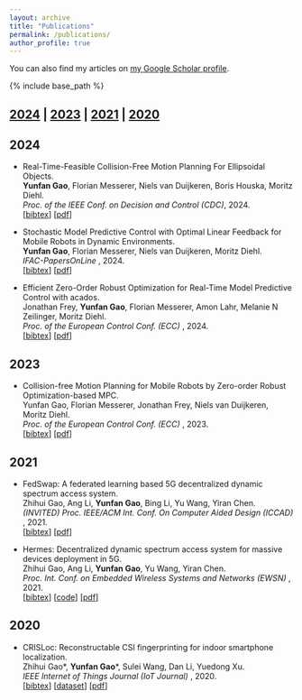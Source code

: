 ```yaml
---
layout: archive
title: "Publications"
permalink: /publications/
author_profile: true
---
```


You can also find my articles on
<a href="https://scholar.google.com/citations?hl=en&user=iR36jUoAAAAJ">my Google Scholar profile</a>.

{% include base_path %}

## [2024](#year2024) | [2023](#year2023) | [2021](#year2021) | [2020](#year2020)


## <a name="year2024"></a> 2024

* Real-Time-Feasible Collision-Free Motion Planning For Ellipsoidal Objects.<br>
  **Yunfan Gao**, Florian Messerer, Niels van Duijkeren, Boris Houska, Moritz Diehl.<br>
  <i> Proc. of the IEEE Conf. on Decision and Control (CDC)</i>, 2024.<br>
  [<a href="javascript:void(0)" onclick="(function(target, id) { if ($('#' + id).css('display') == 'block') { $('#' + id).hide('fast'); $(target).text('bibtex') } else { $('#' + id).show('fast'); $(target).text('bibtex▲') } })(this, 'bibtex-Gao2024b');">bibtex</a>]
  [[pdf](http://www.arxiv.org/pdf/2409.12007)]
  <div id="bibtex-Gao2024b" style="display:none">
  <pre>
  @inproceedings{Gao2024b,
    title={Real-Time-Feasible Collision-Free Motion Planning For Ellipsoidal Objects},
	  author = {Yunfan Gao and Florian Messerer and Niels van Duijkeren and Boris Houska and Moritz Diehl},
	  booktitle = {Proc. of the IEEE Conf. on Decision and Control (CDC)},
    year={2024}
  }
  </pre>
  </div>


* Stochastic Model Predictive Control with Optimal Linear Feedback for Mobile Robots in Dynamic Environments.<br>
  **Yunfan Gao**, Florian Messerer, Niels van Duijkeren, Moritz Diehl.<br>
  <i> IFAC-PapersOnLine </i>, 2024.<br>
  [<a href="javascript:void(0)" onclick="(function(target, id) { if ($('#' + id).css('display') == 'block') { $('#' + id).hide('fast'); $(target).text('bibtex') } else { $('#' + id).show('fast'); $(target).text('bibtex▲') } })(this, 'bibtex-Gao2024');">bibtex</a>]
  [[pdf](https://publications.syscop.de/Gao2024.pdf)]
  <div id="bibtex-Gao2024" style="display:none">
  <pre>
  @article{Gao2024,
    issn = {2405-8963},
    doi = {https://doi.org/10.1016/j.ifacol.2024.09.024},
    volume = {58},
    pages = {153-158},
    number = {18},
    year = {2024},
    journal = {IFAC-PapersOnLine},
    author = {Yunfan Gao and Florian Messerer and Niels van Duijkeren and Moritz Diehl},
    title = {Stochastic Model Predictive Control with Optimal Linear Feedback for Mobile Robots in Dynamic Environments},
  }
  </pre>
  </div>

* Efficient Zero-Order Robust Optimization for Real-Time Model Predictive Control with acados.<br>
  Jonathan Frey, **Yunfan Gao**, Florian Messerer, Amon Lahr, Melanie N Zeilinger, Moritz Diehl.<br>
  <i> Proc. of the European Control Conf. (ECC) </i>, 2024.<br>
  [<a href="javascript:void(0)" onclick="(function(target, id) { if ($('#' + id).css('display') == 'block') { $('#' + id).hide('fast'); $(target).text('bibtex') } else { $('#' + id).show('fast'); $(target).text('bibtex▲') } })(this, 'bibtex-Frey2024');">bibtex</a>]
  [[pdf](https://publications.syscop.de/Frey2024.pdf)]
  <div id="bibtex-Frey2024" style="display:none">
  <pre>
  @inproceedings{Frey2024,
    year = {2024},
    booktitle = {Proc. of the European Control Conf. (ECC)},
    author = {Jonathan Frey and Yunfan Gao and Florian Messerer and Amon Lahr and Melanie N Zeilinger and Moritz Diehl},
    title = {Efficient Zero-Order Robust Optimization for Real-Time Model Predictive Control with acados},
  }
  </pre>
  </div>


## <a name="year2023"></a> 2023

* Collision-free Motion Planning for Mobile Robots by Zero-order Robust Optimization-based MPC.<br>
  Yunfan Gao, Florian Messerer, Jonathan Frey, Niels van Duijkeren, Moritz Diehl.<br>
  <i>Proc. of the European Control Conf. (ECC) </i>, 2023.<br>
  [<a href="javascript:void(0)" onclick="(function(target, id) { if ($('#' + id).css('display') == 'block') { $('#' + id).hide('fast'); $(target).text('bibtex') } else { $('#' + id).show('fast'); $(target).text('bibtex▲') } })(this, 'bibtex-Gao2023');">bibtex</a>]
  [[pdf](https://publications.syscop.de/Gao2023.pdf)]
  <div id="bibtex-Gao2023" style="display:none">
  <pre>
  @inproceedings{Gao2023,
    year = {2023},
    booktitle = {Proc. of the European Control Conf. (ECC)},
    author = {Yunfan Gao and Florian Messerer and Jonathan Frey and Niels van Duijkeren and Moritz Diehl},
    title = {Collision-free Motion Planning for Mobile Robots by Zero-order Robust Optimization-based MPC},
  }
  </pre>
  </div>

## <a name="year2021"></a> 2021

* FedSwap: A federated learning based 5G decentralized dynamic spectrum access system.<br>
  Zhihui Gao, Ang Li, **Yunfan Gao**, Bing Li, Yu Wang, Yiran Chen.<br>
  <i> (INVITED) Proc. IEEE/ACM Int. Conf. On Computer Aided Design (ICCAD) </i>, 2021.<br>
  [<a href="javascript:void(0)" onclick="(function(target, id) { if ($('#' + id).css('display') == 'block') { $('#' + id).hide('fast'); $(target).text('bibtex') } else { $('#' + id).show('fast'); $(target).text('bibtex▲') } })(this, 'bibtex-gao2021fedswap');">bibtex</a>]
  [[pdf](https://ieeexplore.ieee.org/document/9643496)]
  <div id="bibtex-gao2021fedswap" style="display:none">
  <pre>
  @inproceedings{gao2021fedswap,
    title={FedSwap: A federated learning based {5G} decentralized dynamic spectrum access system},
    author={Zhihui Gao and Ang Li and Yunfan Gao and Bing Li and Yu Wang and Yiran Chen},
    booktitle={IEEE/ACM ICCAD'21},
    year={2021},
  }
  </pre>
  </div>

* Hermes: Decentralized dynamic spectrum access system for massive devices deployment in 5G.<br>
  Zhihui Gao, Ang Li, **Yunfan Gao**, Yu Wang, Yiran Chen.<br>
  <i> Proc. Int. Conf. on Embedded Wireless Systems and Networks (EWSN) </i>, 2021.<br>
  [<a href="javascript:void(0)" onclick="(function(target, id) { if ($('#' + id).css('display') == 'block') { $('#' + id).hide('fast'); $(target).text('bibtex') } else { $('#' + id).show('fast'); $(target).text('bibtex▲') } })(this, 'bibtex-gao2021hermes');">bibtex</a>]
  [[code](https://github.com/zhihuigao/EWSN2021-Hermes)]
  [[pdf](https://dl.acm.org/doi/10.5555/3451271.3451273)]
  <div id="bibtex-gao2021hermes" style="display:none">
  <pre>
  @inproceedings{gao2021hermes,
    title={Hermes: Decentralized dynamic spectrum access system for massive devices deployment in {5G}},
    author={Zhihui Gao and Ang Li and Yunfan Gao and Yu Wang and Yiran Chen},
    booktitle = {Proc. of the Int. Conf. on Embedded Wireless Systems and Networks},
    year={2021},
  }
  </pre>
  </div>



## <a name="year2020"></a> 2020

* CRISLoc: Reconstructable CSI fingerprinting for indoor smartphone localization.<br>
  Zhihui Gao\*, **Yunfan Gao**\*, Sulei Wang, Dan Li, Yuedong Xu.<br>
  <i> IEEE Internet of Things Journal (IoT Journal) </i>, 2020.<br>
  [<a href="javascript:void(0)" onclick="(function(target, id) { if ($('#' + id).css('display') == 'block') { $('#' + id).hide('fast'); $(target).text('bibtex') } else { $('#' + id).show('fast'); $(target).text('bibtex▲') } })(this, 'bibtex-gao2020crisloc');">bibtex</a>]
  [[dataset](https://github.com/zhihuigao/CRISLoc_dataset)]
  [[pdf](https://ieeexplore.ieee.org/abstract/document/9187854)]
  <div id="bibtex-gao2020crisloc" style="display:none">
  <pre>
  @article{gao2020crisloc,
    title={CRISLoc: Reconstructable {CSI} fingerprinting for indoor smartphone localization},
    author={Zhihui Gao and Yunfan Gao and Sulei Wang and Dan Li and Yuedong Xu},
    journal={IEEE Internet of Things Journal},
    volume={8},
    number={5},
    pages={3422--3437},
    year={2020},
    publisher={IEEE}
  }
  </pre>
  </div>